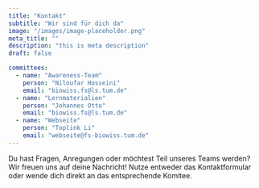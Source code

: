 ```yaml
---
title: "Kontakt"
subtitle: "Wir sind für dich da"
image: "/images/image-placeholder.png"
meta_title: ""
description: "this is meta description"
draft: false

committees:
  - name: "Awareness-Team"
    person: "Niloufar Hosseini"
    email: "biowiss.fs@ls.tum.de"
  - name: "Lernmaterialien"
    person: "Johannes Otto"
    email: "biowiss.fs@ls.tum.de"
  - name: "Webseite"
    person: "Toplink Li"
    email: "webseite@fs-biowiss.tum.de"
---
```


Du hast Fragen, Anregungen oder möchtest Teil unseres Teams werden? Wir freuen uns auf deine Nachricht! Nutze entweder das Kontaktformular oder wende dich direkt an das entsprechende Komitee.